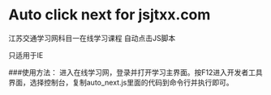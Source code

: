 # Auto click next for jsjtxx.com
江苏交通学习网科目一在线学习课程
自动点击JS脚本

只适用于IE

###使用方法：
进入在线学习网，登录并打开学习主界面。按F12进入开发者工具界面，选择控制台，复制auto_next.js里面的代码到命令行并执行即可。
